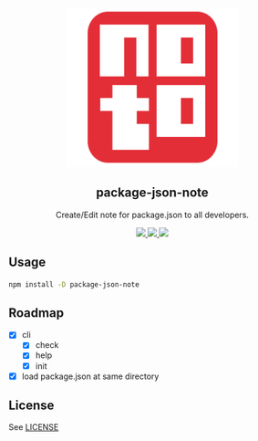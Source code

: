<p align="center"><img width="300px" height="280px" src="https://raw.githubusercontent.com/tyankatsu0105/package-json-note/main/assets/logo.png" alt=""></p>

<h2 align="center">package-json-note</h2>
<p align="center">
Create/Edit note for package.json to all developers.
</p>

<p align="center">
  <a title="Current version" href="https://badge.fury.io/js/package-json-note" rel="nofollow">
    <img src="https://badge.fury.io/js/package-json-note.svg?style=flat">
  </a>
  <a title="deploy" href="https://github.com/algolia/shipjs" rel="nofollow">
    <img src="https://img.shields.io/badge/deploy-🛳%20Ship.js-blue?style=flat">
  </a>
  <a title="MIT License" href="[LICENSE](https://opensource.org/licenses/MIT)" rel="nofollow">
    <img src="https://img.shields.io/badge/License-MIT-green.svg?style=flat">
  </a>
</p>

## Usage

```bash
npm install -D package-json-note
```

## Roadmap

- [x] cli
  - [x] check
  - [x] help
  - [x] init
- [x] load package.json at same directory

## License

See [LICENSE](./LICENSE)
